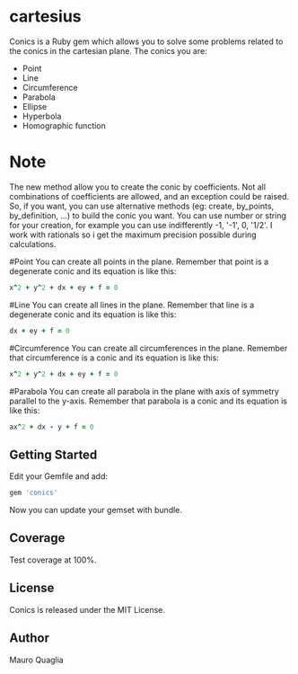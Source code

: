 # cartesius
Conics is a Ruby gem which allows you to solve some problems related to the conics in the cartesian plane.
The conics you are:
* Point
* Line
* Circumference
* Parabola
* Ellipse
* Hyperbola
* Homographic function

# Note
The new method allow you to create the conic by coefficients. Not all combinations of coefficients are allowed, and an exception could be raised.
So, if you want, you can use alternative methods (eg: create, by_points, by_definition, ...) to build the conic you want.
You can use number or string for your creation, for example you can use indifferently -1, '-1', 0, '1/2'.
I work with rationals so i get the maximum precision possible during calculations.  

#Point
You can create all points in the plane.
Remember that point is a degenerate conic and its equation is like this:
```ruby 
x^2 + y^2 + dx + ey + f = 0
```

#Line
You can create all lines in the plane. 
Remember that line is a degenerate conic and its equation is like this:
```ruby 
dx + ey + f = 0
```

#Circumference
You can create all circumferences in the plane.
Remember that circumference is a conic and its equation is like this:
```ruby 
x^2 + y^2 + dx + ey + f = 0
```

#Parabola
You can create all parabola in the plane with axis of symmetry parallel to the y-axis.
Remember that parabola is a conic and its equation is like this:
```ruby 
ax^2 + dx - y + f = 0
```

## Getting Started
Edit your Gemfile and add:
```ruby 
gem 'conics'
```
Now you can update your gemset with bundle.

## Coverage
Test coverage at 100%.

## License
Conics is released under the MIT License.

## Author
Mauro Quaglia

